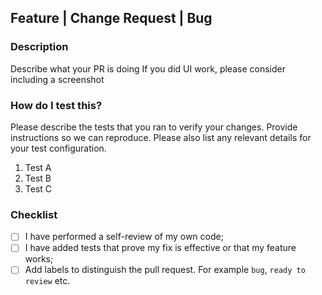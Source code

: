 ## Feature | Change Request | Bug

### Description
Describe what your PR is doing
If you did UI work, please consider including a screenshot

### How do I test this?
Please describe the tests that you ran to verify your changes.
Provide instructions so we can reproduce.
Please also list any relevant details for your test configuration.

1. Test A
2. Test B
3. Test C

### Checklist

- [ ] I have performed a self-review of my own code;
- [ ] I have added tests that prove my fix is effective or that my feature works;
- [ ] Add labels to distinguish the pull request. For example `bug`, `ready to review` etc.
